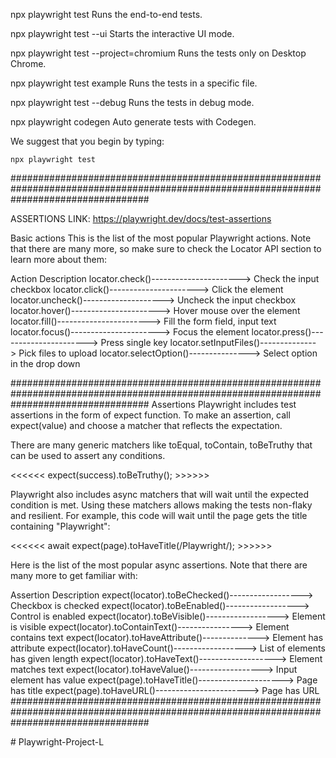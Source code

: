 
  npx playwright test
    Runs the end-to-end tests.

  npx playwright test --ui
    Starts the interactive UI mode.

  npx playwright test --project=chromium
    Runs the tests only on Desktop Chrome.

  npx playwright test example
    Runs the tests in a specific file.

  npx playwright test --debug
    Runs the tests in debug mode.

  npx playwright codegen
    Auto generate tests with Codegen.

We suggest that you begin by typing:

    npx playwright test

#########################################################################################################################################

ASSERTIONS LINK: https://playwright.dev/docs/test-assertions


Basic actions
This is the list of the most popular Playwright actions. Note that there are many more, so make sure to check the Locator API section to learn more about them:

Action	                               Description
locator.check()----------------------> Check the input checkbox
locator.click()----------------------> Click the element
locator.uncheck()--------------------> Uncheck the input checkbox
locator.hover()----------------------> Hover mouse over the element
locator.fill()-----------------------> Fill the form field, input text
locator.focus()----------------------> Focus the element
locator.press()----------------------> Press single key
locator.setInputFiles()--------------> Pick files to upload
locator.selectOption()---------------> Select option in the drop down

#########################################################################################################################################
Assertions
Playwright includes test assertions in the form of expect function. To make an assertion, call expect(value) and choose a matcher that reflects the expectation.

There are many generic matchers like toEqual, toContain, toBeTruthy that can be used to assert any conditions.

<<<<<<                               expect(success).toBeTruthy();                                     >>>>>>

Playwright also includes async matchers that will wait until the expected condition is met. Using these matchers allows making the tests non-flaky and resilient. For example, this code will wait until the page gets the title containing "Playwright":

<<<<<<                               await expect(page).toHaveTitle(/Playwright/);                               >>>>>>


Here is the list of the most popular async assertions. Note that there are many more to get familiar with:

Assertion	                                        Description
expect(locator).toBeChecked()------------------>	Checkbox is checked
expect(locator).toBeEnabled()------------------>	Control is enabled
expect(locator).toBeVisible()------------------>	Element is visible
expect(locator).toContainText()---------------->	Element contains text
expect(locator).toHaveAttribute()-------------->	Element has attribute
expect(locator).toHaveCount()------------------>	List of elements has given length
expect(locator).toHaveText()------------------->	Element matches text
expect(locator).toHaveValue()------------------>	Input element has value
expect(page).toHaveTitle()--------------------->	Page has title
expect(page).toHaveURL()----------------------->	Page has URL
#########################################################################################################################################

#   P l a y w r i g h t - P r o j e c t - L  
 